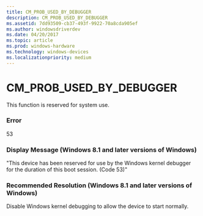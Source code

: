 ```yaml
---
title: CM_PROB_USED_BY_DEBUGGER
description: CM_PROB_USED_BY_DEBUGGER
ms.assetid: 7dd93509-cb37-493f-9922-70a8cda905ef
ms.author: windowsdriverdev
ms.date: 04/20/2017
ms.topic: article
ms.prod: windows-hardware
ms.technology: windows-devices
ms.localizationpriority: medium
---
```


# CM_PROB_USED_BY_DEBUGGER

This function is reserved for system use.

### Error

53

### Display Message (Windows 8.1 and later versions of Windows)

"This device has been reserved for use by the Windows kernel debugger for the duration of this boot session. (Code 53)"

### Recommended Resolution (Windows 8.1 and later versions of Windows)

Disable Windows kernel debugging to allow the device to start normally.


